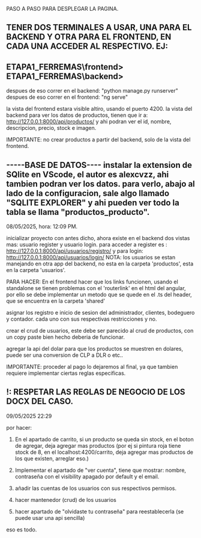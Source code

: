 PASO A PASO PARA DESPLEGAR LA PAGINA.

TENER DOS TERMINALES A USAR, UNA PARA EL BACKEND Y OTRA PARA EL FRONTEND,
EN CADA UNA ACCEDER AL RESPECTIVO. EJ:
-----------------------------
ETAPA1_FERREMAS\frontend>
ETAPA1_FERREMAS\backend>
-----------------------------

despues de eso correr en el backend: "python manage.py runserver"
despues de eso correr en el frontend: "ng serve"

la vista del frontend estara visible altiro, usando el puerto 4200.
la vista del backend para ver los datos de productos, tienen que ir a: 
http://127.0.0.1:8000/api/productos/ y ahi podran ver el id, nombre, descripcion, precio, stock
e imagen. 

IMPORTANTE: no crear productos a partir del backend, solo de la vista del frontend.


-----BASE DE DATOS----
instalar la extension de SQlite en VScode, el autor es alexcvzz, ahi tambien podran ver los datos.
para verlo, abajo al lado de la configuracion, sale algo llamado "SQLITE EXPLORER" y ahi pueden ver todo
la tabla se llama "productos_producto".
----------------------------------------------------------------------------------------------------------------------------------

08/05/2025, hora: 12:09 PM.

inicializar proyecto con antes dicho, ahora existe en el backend dos vistas mas: usuario register y usuario login.
para acceder a register es : http://127.0.0.1:8000/api/usuarios/registro/ y para login: http://127.0.0.1:8000/api/usuarios/login/
NOTA: los usuarios se estan manejando en otra app del backend, no esta en la carpeta 'productos', esta en la carpeta 'usuarios'.

PARA HACER: 
En el frontend hacer que los links funcionen, usando el standalone se tienen problemas con el 'routerlink' en el html del angular,
por ello se debe implementar un metodo que se quede en el .ts del header, que se encuentra en la carpeta 'shared'

asignar los registro e inicio de sesion del administrador, clientes, bodeguero y contador. cada uno con sus respectivas restricciones y no.

crear el crud de usuarios, este debe ser parecido al crud de productos, con un copy paste bien hecho deberia de funcionar.

agregar la api del dolar para que los productos se muestren en dolares, puede ser una conversion de CLP a DLR o etc..

IMPORTANTE: proceder al pago lo dejaremos al final, ya que tambien requiere implementar ciertas reglas especificas.

!: RESPETAR LAS REGLAS DE NEGOCIO DE LOS DOCX DEL CASO.
------------------------------------------------------------------------------------------------
09/05/2025 22:29

por hacer: 

1) En el apartado de carrito, si un producto se queda sin stock, en el boton de agregar, deja
   agregar mas productos (por ej si pintura roja tiene stock de 8, en el localhost:4200/carrito, deja agregar mas productos de los que existen, arreglar eso.)

2) Implementar el apartado de "ver cuenta", tiene que mostrar: nombre, contraseña con el visibility apagado por default y el email.
3) añadir las cuentas de los usuarios con sus respectivos permisos.
4) hacer mantenedor (crud) de los usuarios
5) hacer apartado de "olvidaste tu contraseña" para reestablecerla (se puede usar una api sencilla)

eso es todo.